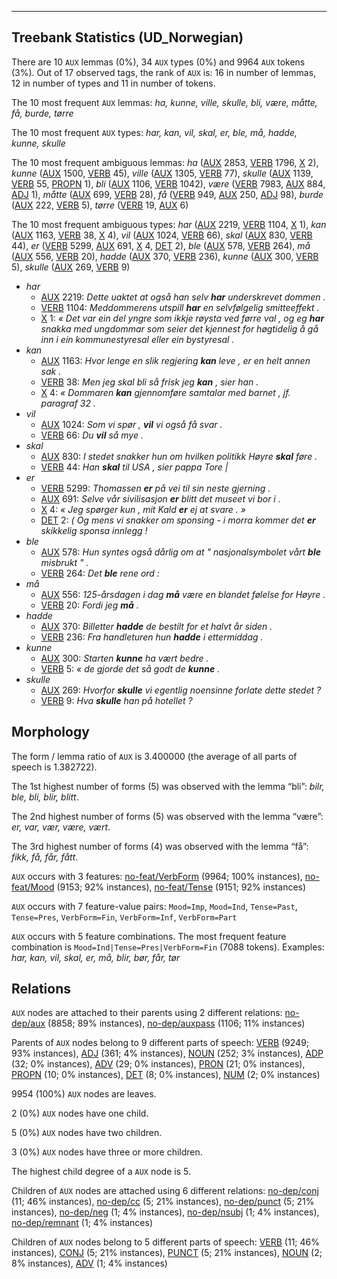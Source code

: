 

--------------------------------------------------------------------------------

## Treebank Statistics (UD_Norwegian)

There are 10 `AUX` lemmas (0%), 34 `AUX` types (0%) and 9964 `AUX` tokens (3%).
Out of 17 observed tags, the rank of `AUX` is: 16 in number of lemmas, 12 in number of types and 11 in number of tokens.

The 10 most frequent `AUX` lemmas: <em>ha, kunne, ville, skulle, bli, være, måtte, få, burde, tørre</em>

The 10 most frequent `AUX` types:  <em>har, kan, vil, skal, er, ble, må, hadde, kunne, skulle</em>

The 10 most frequent ambiguous lemmas: <em>ha</em> ([AUX]() 2853, [VERB]() 1796, [X]() 2), <em>kunne</em> ([AUX]() 1500, [VERB]() 45), <em>ville</em> ([AUX]() 1305, [VERB]() 77), <em>skulle</em> ([AUX]() 1139, [VERB]() 55, [PROPN]() 1), <em>bli</em> ([AUX]() 1106, [VERB]() 1042), <em>være</em> ([VERB]() 7983, [AUX]() 884, [ADJ]() 1), <em>måtte</em> ([AUX]() 699, [VERB]() 28), <em>få</em> ([VERB]() 949, [AUX]() 250, [ADJ]() 98), <em>burde</em> ([AUX]() 222, [VERB]() 5), <em>tørre</em> ([VERB]() 19, [AUX]() 6)

The 10 most frequent ambiguous types:  <em>har</em> ([AUX]() 2219, [VERB]() 1104, [X]() 1), <em>kan</em> ([AUX]() 1163, [VERB]() 38, [X]() 4), <em>vil</em> ([AUX]() 1024, [VERB]() 66), <em>skal</em> ([AUX]() 830, [VERB]() 44), <em>er</em> ([VERB]() 5299, [AUX]() 691, [X]() 4, [DET]() 2), <em>ble</em> ([AUX]() 578, [VERB]() 264), <em>må</em> ([AUX]() 556, [VERB]() 20), <em>hadde</em> ([AUX]() 370, [VERB]() 236), <em>kunne</em> ([AUX]() 300, [VERB]() 5), <em>skulle</em> ([AUX]() 269, [VERB]() 9)


* <em>har</em>
  * [AUX]() 2219: <em>Dette uaktet at også han selv <b>har</b> underskrevet dommen .</em>
  * [VERB]() 1104: <em>Meddommerens utspill <b>har</b> en selvfølgelig smitteeffekt .</em>
  * [X]() 1: <em>« Det var ein del yngre som ikkje røysta ved førre val , og eg <b>har</b> snakka med ungdommar som seier det kjennest for høgtidelig å gå inn i ein kommunestyresal eller ein bystyresal .</em>
* <em>kan</em>
  * [AUX]() 1163: <em>Hvor lenge en slik regjering <b>kan</b> leve , er en helt annen sak .</em>
  * [VERB]() 38: <em>Men jeg skal bli så frisk jeg <b>kan</b> , sier han .</em>
  * [X]() 4: <em>« Dommaren <b>kan</b> gjennomføre samtalar med barnet , jf. paragraf 32 .</em>
* <em>vil</em>
  * [AUX]() 1024: <em>Som vi spør , <b>vil</b> vi også få svar .</em>
  * [VERB]() 66: <em>Du <b>vil</b> så mye .</em>
* <em>skal</em>
  * [AUX]() 830: <em>I stedet snakker hun om hvilken politikk Høyre <b>skal</b> føre .</em>
  * [VERB]() 44: <em>Han <b>skal</b> til USA , sier pappa Tore |</em>
* <em>er</em>
  * [VERB]() 5299: <em>Thomassen <b>er</b> på vei til sin neste gjerning .</em>
  * [AUX]() 691: <em>Selve vår sivilisasjon <b>er</b> blitt det museet vi bor i .</em>
  * [X]() 4: <em>« Jeg spørger kun , mit Kald <b>er</b> ej at svare . »</em>
  * [DET]() 2: <em>( Og mens vi snakker om sponsing - i morra kommer det <b>er</b> skikkelig sponsa innlegg !</em>
* <em>ble</em>
  * [AUX]() 578: <em>Hun syntes også dårlig om at " nasjonalsymbolet vårt <b>ble</b> misbrukt " .</em>
  * [VERB]() 264: <em>Det <b>ble</b> rene ord :</em>
* <em>må</em>
  * [AUX]() 556: <em>125-årsdagen i dag <b>må</b> være en blandet følelse for Høyre .</em>
  * [VERB]() 20: <em>Fordi jeg <b>må</b> .</em>
* <em>hadde</em>
  * [AUX]() 370: <em>Billetter <b>hadde</b> de bestilt for et halvt år siden .</em>
  * [VERB]() 236: <em>Fra handleturen hun <b>hadde</b> i ettermiddag .</em>
* <em>kunne</em>
  * [AUX]() 300: <em>Starten <b>kunne</b> ha vært bedre .</em>
  * [VERB]() 5: <em>« de gjorde det så godt de <b>kunne</b> .</em>
* <em>skulle</em>
  * [AUX]() 269: <em>Hvorfor <b>skulle</b> vi egentlig noensinne forlate dette stedet ?</em>
  * [VERB]() 9: <em>Hva <b>skulle</b> han på hotellet ?</em>

## Morphology

The form / lemma ratio of `AUX` is 3.400000 (the average of all parts of speech is 1.382722).

The 1st highest number of forms (5) was observed with the lemma “bli”: <em>bilr, ble, bli, blir, blitt</em>.

The 2nd highest number of forms (5) was observed with the lemma “være”: <em>er, var, vær, være, vært</em>.

The 3rd highest number of forms (4) was observed with the lemma “få”: <em>fikk, få, får, fått</em>.

`AUX` occurs with 3 features: [no-feat/VerbForm]() (9964; 100% instances), [no-feat/Mood]() (9153; 92% instances), [no-feat/Tense]() (9151; 92% instances)

`AUX` occurs with 7 feature-value pairs: `Mood=Imp`, `Mood=Ind`, `Tense=Past`, `Tense=Pres`, `VerbForm=Fin`, `VerbForm=Inf`, `VerbForm=Part`

`AUX` occurs with 5 feature combinations.
The most frequent feature combination is `Mood=Ind|Tense=Pres|VerbForm=Fin` (7088 tokens).
Examples: <em>har, kan, vil, skal, er, må, blir, bør, får, tør</em>


## Relations

`AUX` nodes are attached to their parents using 2 different relations: [no-dep/aux]() (8858; 89% instances), [no-dep/auxpass]() (1106; 11% instances)

Parents of `AUX` nodes belong to 9 different parts of speech: [VERB]() (9249; 93% instances), [ADJ]() (361; 4% instances), [NOUN]() (252; 3% instances), [ADP]() (32; 0% instances), [ADV]() (29; 0% instances), [PRON]() (21; 0% instances), [PROPN]() (10; 0% instances), [DET]() (8; 0% instances), [NUM]() (2; 0% instances)

9954 (100%) `AUX` nodes are leaves.

2 (0%) `AUX` nodes have one child.

5 (0%) `AUX` nodes have two children.

3 (0%) `AUX` nodes have three or more children.

The highest child degree of a `AUX` node is 5.

Children of `AUX` nodes are attached using 6 different relations: [no-dep/conj]() (11; 46% instances), [no-dep/cc]() (5; 21% instances), [no-dep/punct]() (5; 21% instances), [no-dep/neg]() (1; 4% instances), [no-dep/nsubj]() (1; 4% instances), [no-dep/remnant]() (1; 4% instances)

Children of `AUX` nodes belong to 5 different parts of speech: [VERB]() (11; 46% instances), [CONJ]() (5; 21% instances), [PUNCT]() (5; 21% instances), [NOUN]() (2; 8% instances), [ADV]() (1; 4% instances)

